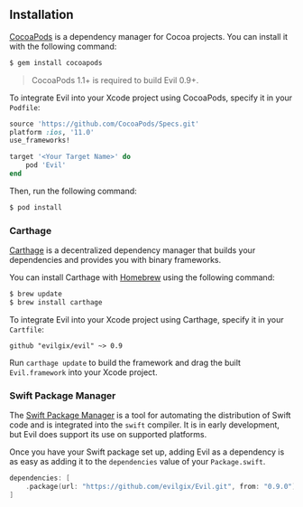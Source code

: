 ## Installation

[CocoaPods](http://cocoapods.org) is a dependency manager for Cocoa projects. You can install it with the following command:

```bash
$ gem install cocoapods
```

> CocoaPods 1.1+ is required to build Evil 0.9+.

To integrate Evil into your Xcode project using CocoaPods, specify it in your `Podfile`:

```ruby
source 'https://github.com/CocoaPods/Specs.git'
platform :ios, '11.0'
use_frameworks!

target '<Your Target Name>' do
    pod 'Evil'
end
```

Then, run the following command:

```bash
$ pod install
```

### Carthage

[Carthage](https://github.com/Carthage/Carthage) is a decentralized dependency manager that builds your dependencies and provides you with binary frameworks.

You can install Carthage with [Homebrew](http://brew.sh/) using the following command:

```bash
$ brew update
$ brew install carthage
```

To integrate Evil into your Xcode project using Carthage, specify it in your `Cartfile`:

```ogdl
github "evilgix/evil" ~> 0.9
```

Run `carthage update` to build the framework and drag the built `Evil.framework` into your Xcode project.

### Swift Package Manager

The [Swift Package Manager](https://swift.org/package-manager/) is a tool for automating the distribution of Swift code and is integrated into the `swift` compiler. It is in early development, but Evil does support its use on supported platforms. 

Once you have your Swift package set up, adding Evil as a dependency is as easy as adding it to the `dependencies` value of your `Package.swift`.

```swift
dependencies: [
    .package(url: "https://github.com/evilgix/Evil.git", from: "0.9.0")
]
```